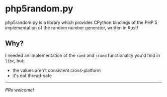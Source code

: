 
# php5random.py

php5random.py is a library which provides CPython bindings of the PHP 5 implementation of the random number generator, written in Rust!

## Why?

I needed an implementation of the `rand` and `srand` functionality you'd find in `libc`, but:

- the values aren't consistent cross-platform
- it's not thread-safe

---

*PRs welcome!*
